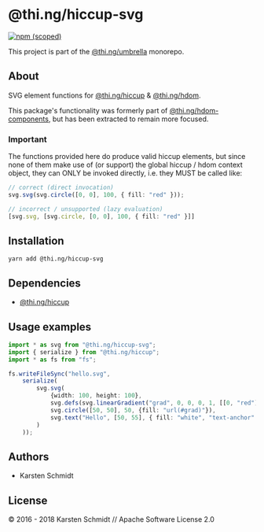 # @thi.ng/hiccup-svg

[![npm (scoped)](https://img.shields.io/npm/v/@thi.ng/hiccup-svg.svg)](https://www.npmjs.com/package/@thi.ng/hiccup-svg)

This project is part of the
[@thi.ng/umbrella](https://github.com/thi-ng/umbrella/) monorepo.

## About

SVG element functions for
[@thi.ng/hiccup](https://github.com/thi-ng/umbrella/tree/master/packages/hiccup)
&
[@thi.ng/hdom](https://github.com/thi-ng/umbrella/tree/master/packages/hdom).

This package's functionality was formerly part of
[@thi.ng/hdom-components](https://github.com/thi-ng/umbrella/tree/master/packages/hdom),
but has been extracted to remain more focused.

### Important

The functions provided here do produce valid hiccup elements, but
since none of them make use of (or support) the global hiccup / hdom
context object, they can ONLY be invoked directly, i.e. they MUST be
called like:

```ts
// correct (direct invocation)
svg.svg(svg.circle([0, 0], 100, { fill: "red" }));

// incorrect / unsupported (lazy evaluation)
[svg.svg, [svg.circle, [0, 0], 100, { fill: "red" }]]
```

## Installation

```
yarn add @thi.ng/hiccup-svg
```

## Dependencies

- [@thi.ng/hiccup](https://github.com/thi-ng/umbrella/tree/master/packages/hiccup)

## Usage examples

```typescript
import * as svg from "@thi.ng/hiccup-svg";
import { serialize } from "@thi.ng/hiccup";
import * as fs from "fs";

fs.writeFileSync("hello.svg",
    serialize(
        svg.svg(
            {width: 100, height: 100},
            svg.defs(svg.linearGradient("grad", 0, 0, 0, 1, [[0, "red"], [1, "blue"]])),
            svg.circle([50, 50], 50, {fill: "url(#grad)"}),
            svg.text("Hello", [50, 55], { fill: "white", "text-anchor": "middle"})
        )
    ));
```

## Authors

- Karsten Schmidt

## License

&copy; 2016 - 2018 Karsten Schmidt // Apache Software License 2.0

